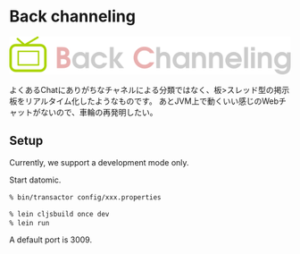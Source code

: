 # Back channeling

![Back Channeling](./resources/public/img/logo.png)

よくあるChatにありがちなチャネルによる分類ではなく、板>スレッド型の掲示板をリアルタイム化したようなものです。
あとJVM上で動くいい感じのWebチャットがないので、車輪の再発明したい。

## Setup

Currently, we support a development mode only.

Start datomic.

```
% bin/transactor config/xxx.properties
```

```
% lein cljsbuild once dev
% lein run
```

A default port is 3009.

